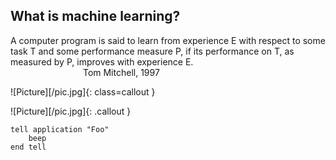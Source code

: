 ## What is machine learning?

  A computer program is said to learn from experience E with respect to some task T and some performance measure P, if its performance on T, as measured by P, improves with experience E.  
&emsp;&emsp;&emsp;&emsp;&emsp;&emsp;&emsp;&emsp; Tom Mitchell, 1997
 
 
 ![Picture][/pic.jpg]{: class=callout }
 
 ![Picture][/pic.jpg]{: .callout }
 
<pre><code>tell application "Foo"
    beep
end tell
</code></pre>                                               
